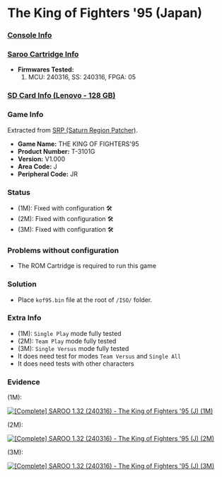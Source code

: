 # The King of Fighters '95 (Japan)

### [Console Info](../../../../Info/Consoles/VA13/README.md)

### [Saroo Cartridge Info](../../../../Info/Cartridges/RetroGameParadiseStore/1.32F/README.md)

- <b>Firmwares Tested:</b>
  1. MCU: 240316, SS: 240316, FPGA: 05

### [SD Card Info (Lenovo - 128 GB)](../../../../Info/SdCards/Lenovo/128GB/fat32/README.md)

### Game Info

Extracted from [SRP (Saturn Region Patcher)](https://segaxtreme.net/resources/saturn-region-patcher.81/download).

- <b>Game Name:</b> THE KING OF FIGHTERS'95
- <b>Product Number:</b> T-3101G
- <b>Version:</b> V1.000
- <b>Area Code:</b> J
- <b>Peripheral Code:</b> JR

### Status

- (1M): Fixed with configuration :hammer_and_wrench:
- (2M): Fixed with configuration :hammer_and_wrench:
- (3M): Fixed with configuration :hammer_and_wrench:

### Problems without configuration

- The ROM Cartridge is required to run this game

### Solution

- Place `kof95.bin` file at the root of `/ISO/` folder.

### Extra Info

- (1M): `Single Play` mode fully tested
- (2M): `Team Play` mode fully tested
- (3M): `Single Versus` mode fully tested
- It does need test for modes `Team Versus` and `Single All`
- It does need tests with other characters

### Evidence

(1M):

[![[Complete] SAROO 1.32 (240316) - The King of Fighters '95 (J) (1M)](https://img.youtube.com/vi/qw4-0eAUuAU/0.jpg)](https://www.youtube.com/watch?v=qw4-0eAUuAU)

(2M):

[![[Complete] SAROO 1.32 (240316) - The King of Fighters '95 (J) (2M)](https://img.youtube.com/vi/yW5msfv-iIE/0.jpg)](https://www.youtube.com/watch?v=yW5msfv-iIE)

(3M):

[![[Complete] SAROO 1.32 (240316) - The King of Fighters '95 (J) (3M)](https://img.youtube.com/vi/mHGZiVAWALE/0.jpg)](https://www.youtube.com/watch?v=mHGZiVAWALE)
